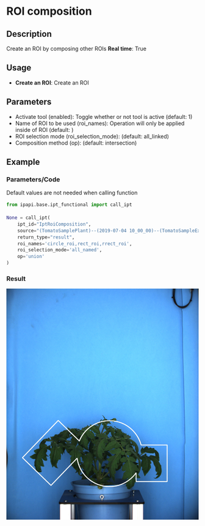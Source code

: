 # ROI composition

## Description

Create an ROI by composing other ROIs
**Real time**: True

## Usage

- **Create an ROI**: Create an ROI

## Parameters

- Activate tool (enabled): Toggle whether or not tool is active (default: 1)
- Name of ROI to be used (roi_names): Operation will only be applied inside of ROI (default: )
- ROI selection mode (roi_selection_mode):  (default: all_linked)
- Composition method (op):  (default: intersection)

## Example

### Parameters/Code

Default values are not needed when calling function

```python
from ipapi.base.ipt_functional import call_ipt

None = call_ipt(
    ipt_id="IptRoiComposition",
    source="(TomatoSamplePlant)--(2019-07-04 10_00_00)--(TomatoSampleExperiment)--(vis-side0).jpg",
    return_type="result",
    roi_names='circle_roi,rect_roi,rrect_roi',
    roi_selection_mode='all_named',
    op='union'
)
```

### Result

![Result image](images/ipt_ROI_composition.jpg)
